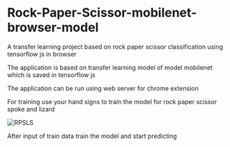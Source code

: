 # Rock-Paper-Scissor-mobilenet-browser-model
A transfer learning project based on rock paper scissor classification using tensorflow js in browser 

The application is based on transfer learning model of model mobilenet which is saved in tensorflow js 

The application can be run using web server for chrome extension 

For training use your hand signs to train the model for rock paper scissor spoke and lizard

![RPSLS](https://user-images.githubusercontent.com/44063086/89714094-e016f700-d9b9-11ea-91f2-ee096d98b054.PNG)


After input of train data train the model and start predicting 
